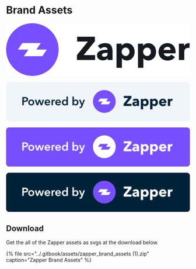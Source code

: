 # Brand Assets

![Zapper Official Logo](../.gitbook/assets/group-24-5-.png)

![API integration logo - Gray](../.gitbook/assets/power-zap-gray.svg)

![API integration logo - Purple](../.gitbook/assets/power-zap-purple.svg)

![API integration logo - Black](../.gitbook/assets/power-zap-black.svg)

## Download

Get the all of the Zapper assets as svgs at the download below. 

{% file src="../.gitbook/assets/zapper\_brand\_assets \(1\).zip" caption="Zapper Brand Assets" %}


